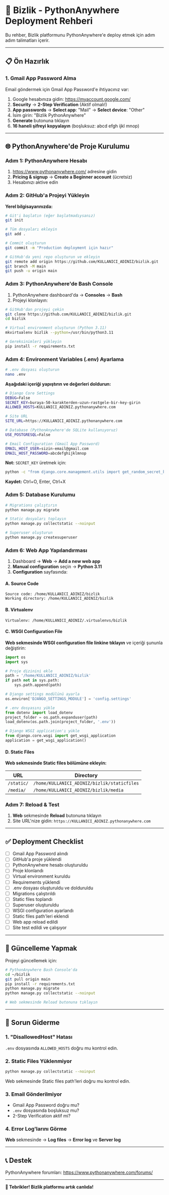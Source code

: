 # 🚀 Bizlik - PythonAnywhere Deployment Rehberi

Bu rehber, Bizlik platformunu PythonAnywhere'e deploy etmek için adım adım talimatları içerir.

---

## 📋 Ön Hazırlık

### 1. Gmail App Password Alma

Email göndermek için Gmail App Password'e ihtiyacınız var:

1. Google hesabınıza gidin: https://myaccount.google.com/
2. **Security** → **2-Step Verification** (Aktif olmalı!)
3. **App passwords** → **Select app**: "Mail" → **Select device**: "Other"
4. İsim girin: "Bizlik PythonAnywhere"
5. **Generate** butonuna tıklayın
6. **16 haneli şifreyi kopyalayın** (boşluksuz: abcd efgh ijkl mnop)

---

## 🌐 PythonAnywhere'de Proje Kurulumu

### Adım 1: PythonAnywhere Hesabı

1. https://www.pythonanywhere.com/ adresine gidin
2. **Pricing & signup** → **Create a Beginner account** (ücretsiz)
3. Hesabınızı aktive edin

### Adım 2: GitHub'a Projeyi Yükleyin

**Yerel bilgisayarınızda:**

```bash
# Git'i başlatın (eğer başlatmadıysanız)
git init

# Tüm dosyaları ekleyin
git add .

# Commit oluşturun
git commit -m "Production deployment için hazır"

# GitHub'da yeni repo oluşturun ve ekleyin
git remote add origin https://github.com/KULLANICI_ADINIZ/bizlik.git
git branch -M main
git push -u origin main
```

### Adım 3: PythonAnywhere'de Bash Console

1. PythonAnywhere dashboard'da → **Consoles** → **Bash**
2. Projeyi klonlayın:

```bash
# GitHub'dan projeyi çekin
git clone https://github.com/KULLANICI_ADINIZ/bizlik.git
cd bizlik

# Virtual environment oluşturun (Python 3.11)
mkvirtualenv bizlik --python=/usr/bin/python3.11

# Gereksinimleri yükleyin
pip install -r requirements.txt
```

### Adım 4: Environment Variables (.env) Ayarlama

```bash
# .env dosyası oluşturun
nano .env
```

**Aşağıdaki içeriği yapıştırın ve değerleri doldurun:**

```bash
# Django Core Settings
DEBUG=False
SECRET_KEY=buraya-50-karakterden-uzun-rastgele-bir-key-girin
ALLOWED_HOSTS=KULLANICI_ADINIZ.pythonanywhere.com

# Site URL
SITE_URL=https://KULLANICI_ADINIZ.pythonanywhere.com

# Database (PythonAnywhere'de SQLite kullanıyoruz)
USE_POSTGRESQL=False

# Email Configuration (Gmail App Password)
EMAIL_HOST_USER=sizin-email@gmail.com
EMAIL_HOST_PASSWORD=abcdefghijklmnop
```

**Not:** `SECRET_KEY` üretmek için:
```bash
python -c "from django.core.management.utils import get_random_secret_key; print(get_random_secret_key())"
```

**Kaydet:** Ctrl+O, Enter, Ctrl+X

### Adım 5: Database Kurulumu

```bash
# Migrations çalıştırın
python manage.py migrate

# Static dosyaları toplayın
python manage.py collectstatic --noinput

# Superuser oluşturun
python manage.py createsuperuser
```

### Adım 6: Web App Yapılandırması

1. Dashboard → **Web** → **Add a new web app**
2. **Manual configuration** seçin → **Python 3.11**
3. **Configuration** sayfasında:

#### A. Source Code

```
Source code: /home/KULLANICI_ADINIZ/bizlik
Working directory: /home/KULLANICI_ADINIZ/bizlik
```

#### B. Virtualenv

```
Virtualenv: /home/KULLANICI_ADINIZ/.virtualenvs/bizlik
```

#### C. WSGI Configuration File

**Web sekmesinde WSGI configuration file linkine tıklayın** ve içeriği şununla değiştirin:

```python
import os
import sys

# Proje dizinini ekle
path = '/home/KULLANICI_ADINIZ/bizlik'
if path not in sys.path:
    sys.path.append(path)

# Django settings modülünü ayarla
os.environ['DJANGO_SETTINGS_MODULE'] = 'config.settings'

# .env dosyasını yükle
from dotenv import load_dotenv
project_folder = os.path.expanduser(path)
load_dotenv(os.path.join(project_folder, '.env'))

# Django WSGI application'ı yükle
from django.core.wsgi import get_wsgi_application
application = get_wsgi_application()
```

#### D. Static Files

**Web sekmesinde Static files bölümüne ekleyin:**

| URL | Directory |
|-----|-----------|
| `/static/` | `/home/KULLANICI_ADINIZ/bizlik/staticfiles` |
| `/media/` | `/home/KULLANICI_ADINIZ/bizlik/media` |

### Adım 7: Reload & Test

1. **Web** sekmesinde **Reload** butonuna tıklayın
2. Site URL'nize gidin: `https://KULLANICI_ADINIZ.pythonanywhere.com`

---

## ✅ Deployment Checklist

- [ ] Gmail App Password alındı
- [ ] GitHub'a proje yüklendi
- [ ] PythonAnywhere hesabı oluşturuldu
- [ ] Proje klonlandı
- [ ] Virtual environment kuruldu
- [ ] Requirements yüklendi
- [ ] .env dosyası oluşturuldu ve dolduruldu
- [ ] Migrations çalıştırıldı
- [ ] Static files toplandı
- [ ] Superuser oluşturuldu
- [ ] WSGI configuration ayarlandı
- [ ] Static files path'leri eklendi
- [ ] Web app reload edildi
- [ ] Site test edildi ve çalışıyor

---

## 🔧 Güncelleme Yapmak

Projeyi güncellemek için:

```bash
# PythonAnywhere Bash Console'da
cd ~/bizlik
git pull origin main
pip install -r requirements.txt
python manage.py migrate
python manage.py collectstatic --noinput

# Web sekmesinde Reload butonuna tıklayın
```

---

## 🐛 Sorun Giderme

### 1. "DisallowedHost" Hatası

`.env` dosyasında `ALLOWED_HOSTS` doğru mu kontrol edin.

### 2. Static Files Yüklenmiyor

```bash
python manage.py collectstatic --noinput
```
Web sekmesinde Static files path'leri doğru mu kontrol edin.

### 3. Email Gönderilmiyor

- Gmail App Password doğru mu?
- `.env` dosyasında boşluksuz mu?
- 2-Step Verification aktif mi?

### 4. Error Log'larını Görme

**Web** sekmesinde → **Log files** → **Error log** ve **Server log**

---

## 📞 Destek

PythonAnywhere forumları: https://www.pythonanywhere.com/forums/

---

**🎉 Tebrikler! Bizlik platformu artık canlıda!**
